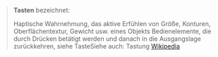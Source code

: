 > **Tasten** bezeichnet:
>
> Haptische Wahrnehmung, das aktive Erfühlen von Größe, Konturen, Oberflächentextur, Gewicht usw. eines Objekts
> Bedienelemente, die durch Drücken betätigt werden und danach in die Ausgangslage zurückkehren, siehe TasteSiehe auch:
> Tastung
> [Wikipedia](https://de.wikipedia.org/wiki/Tasten)